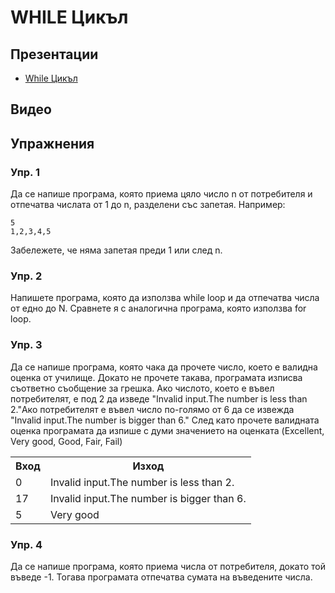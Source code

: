 # WHILE Цикъл

## Презентации
* [While Цикъл](https://docs.google.com/presentation/d/1d4UXru-poFYmFsETzweIxN3CQWwbAexFo9d-MhXvARQ/edit?usp=sharing)

## Видео


## Упражнения

### Упр. 1
Да се напише програма, която приема цяло число n от потребителя и отпечатва числата от 1 до n, разделени със запетая. Например:
~~~
5
1,2,3,4,5
~~~
Забележете, че няма запетая преди 1 или след n.

### Упр. 2
Напишете програма, която да използва while loop и да отпечатва числа от едно до N. Сравнете я с аналогична програма, която използва for loop.

### Упр. 3
Да се напише програма, която чака да прочете число, което е валидна оценка от училище. Докато не прочете такава, програмата изписва съответно съобщение за грешка. Ако числото, което е въвел потребителят, е под 2 да изведе &quot;Invalid input.The number is less than 2.&quot;Ако потребителят е въвел число по-голямо от 6 да се извежда &quot;Invalid input.The number is bigger than 6.&quot; След като прочете валидната оценка програмата да изпише с думи значението на оценката (Excellent, Very good, Good, Fair, Fail)
<table>
<tr>
<th>Вход</th>
<th>Изход</th>
</tr>
<tr>
<td>0</td>
<td>Invalid input.The number is less than 2.</td>
</tr>
<tr>
<td>17</td>
<td>Invalid input.The number is bigger than 6.</td>
</tr>
<tr>
<td>5</td>
<td>Very good</td>
</tr>
</table>

### Упр. 4
Да се напише програма, която приема числа от потребителя, докато той въведе -1. Тогава програмата отпечатва сумата на въведените числа.

